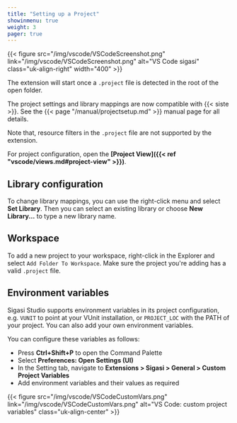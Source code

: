 ```yaml
---
title: "Setting up a Project"
showinmenu: true
weight: 3
pager: true
---
```


{{< figure src="/img/vscode/VSCodeScreenshot.png" link="/img/vscode/VSCodeScreenshot.png" alt="VS Code sigasi" class="uk-align-right" width="400" >}}

The extension will start once a `.project` file is detected in the root of the open folder.

The project settings and library mappings are now compatible with {{< siste >}}. See the {{< page "/manual/projectsetup.md" >}} manual page for all details.

Note that, resource filters in the `.project` file are not supported by the extension. 

For project configuration, open the **[Project View]({{< ref "vscode/views.md#project-view" >}})**.

## Library configuration

To change library mappings, you can use the right-click menu and select **Set Library**.
Then you can select an existing library or choose **New Library...** to type a new library name.

## Workspace

To add a new project to your workspace, right-click in the Explorer and select `Add Folder To Workspace`.
Make sure the project you're adding has a valid `.project` file.

## Environment variables

Sigasi Studio supports environment variables in its project
configuration, e.g. `VUNIT` to point at your VUnit installation, or
`PROJECT_LOC` with the PATH of your project. You can also add your own
environment variables.

You can configure these variables as follows:
* Press **Ctrl+Shift+P** to open the Command Palette
* Select **Preferences: Open Settings (UI)**
* In the Setting tab, navigate to **Extensions > Sigasi > General > Custom Project Variables**
* Add environment variables and their values as required

{{< figure src="/img/vscode/VSCodeCustomVars.png" link="/img/vscode/VSCodeCustomVars.png" alt="VS Code: custom project variables" class="uk-align-center" >}}
